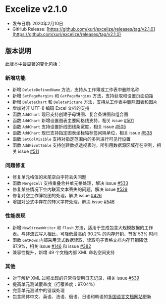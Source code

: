 # Excelize v2.1.0

* 发布日期: 2020年2月10日
* GitHub Release: [https://github.com/xuri/excelize/releases/tag/v2.1.0](https://github.com/xuri/excelize/releases/tag/v2.1.0)

## 版本说明

此版本中最显著的变化包括：

### 新增功能

* 新增 `DeleteDefinedName` 方法，支持从工作簿或工作表中删除名称
* 新增 `SetPageMargins` 和 `GetPageMargins` 方法，支持获取和设置页面边距
* 新增 `DeleteChart` 和 `DeletePicture` 方法，支持从工作表中删除图表和图片
* 增加对非 UTF-8 编码 Excel 文档的支持
* 函数 `AddChart` 现已支持创建子母饼图、复合条饼图和组合图
* 函数 `AddChart` 新增设置图表主要网格线支持，相关 issue [#501](https://github.com/xuri/excelize/issues/501)
* 函数 `AddChart` 支持设置折线图线条宽度，相关 issue [#505](https://github.com/xuri/excelize/issues/505)
* 函数 `AddChart` 现已支持指定图表坐标轴标签间隔单位，相关 issue [#538](https://github.com/xuri/excelize/issues/538)
* 函数 `SetColVisible` 支持对指定范围内的多列进行可见行设置
* 函数 `AddPivotTable` 支持创建数据透视表时，所引用数据源区域存在空列，相关 issue [#511](https://github.com/xuri/excelize/issues/511)

### 问题修复

* 修复单元格值的末尾空白字符丢失问题
* 函数 `MergeCell` 支持重叠合并单元格处理，解决 issue [#533](https://github.com/xuri/excelize/issues/533)
* 修复某些情况下空内联富文本丢失的问题，解决 issue [#529](https://github.com/xuri/excelize/issues/529)
* 修复对空工作簿视图的处理，解决 issue [#426](https://github.com/xuri/excelize/issues/426)
* 增加对公式中存在的转义字符处理，解决 issue [#546](https://github.com/xuri/excelize/issues/546)

### 性能表现

* 新增 `NewStreamWriter` 和 `Flush` 方法，适用于生成包含大规模数据的工作表。与非流式写入相比，可降低最高约 90.2% 的内存开销、节省 53% 时间
* 函数 `GetRows` 内部采用流式数据读取，读取电子表格文档内存开销降低 87.9%，相关 issue [#146](https://github.com/xuri/excelize/issues/146) 和 issue [#382](https://github.com/xuri/excelize/issues/382)
* 兼容性提升，新增 49 个文档内部 XML 命名空间支持

### 其他

* 对于解析 XML 过程出现的异常将使用日志记录，相关 issue [#539](https://github.com/xuri/excelize/issues/539)
* 提高单元测试覆盖度（行覆盖度：97.04%）
* 完善单元测试中的错误处理
* 包含简体中文、英语、法语、俄语、日语和韩语的[多国语言文档网站](https://xuri.me/excelize)更新
